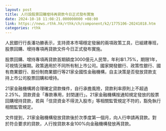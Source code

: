 ```yaml
---
layout: post
title: 人行設股票回購增持再貸款今日正式發布實施
date: 2024-10-18 11:08:21.000000000 +08:00
link: https://news.rthk.hk/rthk/ch/component/k2/1775106-20241018.htm
categories: rthk
---
```


人民銀行行長潘功勝表示，支持資本市場穩定發展的兩項政策工具，已組建專班，股票回購、增持專項再貸款文件今日正式發布實施。

股票回購、增持專項再貸款首期額度3000億元人民幣，年利率1.75%，期限1年，可視情況展期。政策適用於不同所有制上市公司。國家開發銀行、政策性銀行、國有商業銀行、股份制商業銀行等21家全國性金融機構，自主決策是否發放貸款支持上市公司股票回購和增持。

21家金融機構將合理確定貸款條件，自行承擔風險，貸款利率原則上不超過2.25%。貸款資金「專款專用，封閉運行」。21家金融機構按通知規定發放的股票回購增持貸款，若與「信貸資金不得流入股市」等相關監管規定不符的，豁免執行相關監管規定。

文件提到，21家金融機構發放貸款後於次季度第一個月，向人行申請再貸款。對於符合要求的貸款，人行按貸款本金100%向金融機構發放再貸款。
